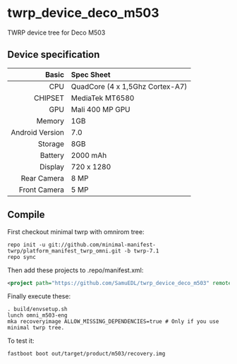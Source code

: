 # twrp_device_deco_m503
TWRP device tree for Deco M503

## Device specification

Basic   | Spec Sheet
-------:|:------------------------
CPU     | QuadCore (4 x 1,5Ghz Cortex-A7)
CHIPSET | MediaTek MT6580
GPU     | Mali 400 MP GPU
Memory  | 1GB
Android Version | 7.0
Storage | 8GB
Battery | 2000 mAh
Display | 720 x 1280
Rear Camera  | 8 MP
Front Camera | 5 MP


## Compile

First checkout minimal twrp with omnirom tree:

```
repo init -u git://github.com/minimal-manifest-twrp/platform_manifest_twrp_omni.git -b twrp-7.1
repo sync
```

Then add these projects to .repo/manifest.xml:

```xml
<project path="https://github.com/SamuEDL/twrp_device_deco_m503" remote="github" revision="main" />
```

Finally execute these:

```
. build/envsetup.sh
lunch omni_m503-eng
mka recoveryimage ALLOW_MISSING_DEPENDENCIES=true # Only if you use minimal twrp tree.
```

To test it:

```
fastboot boot out/target/product/m503/recovery.img
```
